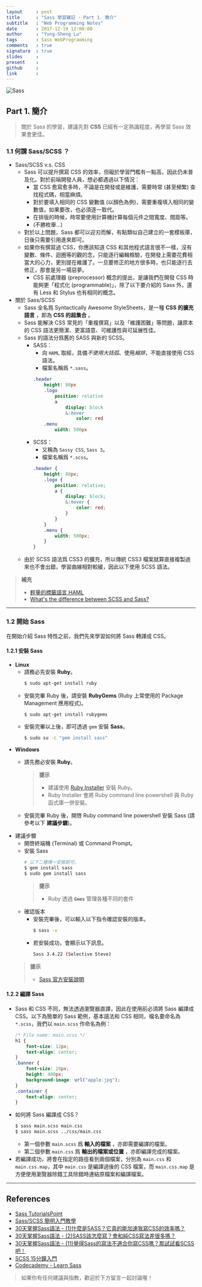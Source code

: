 ```yaml
---
layout     : post
title      : "Sass 學習雜記 - Part 1. 簡介"
subtitle   : "Web Programming Notes"
date       : 2017-12-19 12:00:00
author     : "Yung-Sheng Lu"
tags       : Sass WebProgramming
comments   : true
signature  : true
slides     : 
present    : 
github     :
link       :
---
```


![Sass](https://i.imgur.com/7vx71Hx.png)

## Part 1. 簡介

> 關於 Sass 的學習，建議先對 **CSS** 已經有一定熟識程度，再學習 Sass 效果會更佳。

### 1.1 何謂 Sass/SCSS ？

* Sass/SCSS v.s. CSS
    * Sass 可以提升撰寫 CSS 的效率，但礙於學習門檻有一點高，因此仍未普及化。對於前端開發人員，想必都遇過以下情況：
        * 當 CSS 愈寫愈多時，不論是在開發或是維護，需要時常 (甚至頻繁) 查找程式碼，相當麻煩。
        * 對於要填入相同的 CSS 變數值 (以顏色為例)，需要重複填入相同的變數值，如果要改，也必須逐一取代。
        * 在排版的時候，時常要使用計算機計算每個元件之間寬度、間距等。
        * (不勝枚舉...)
    * 對於以上問題，Sass 都可以迎刃而解，有點類似自己建立的一套模板庫，日後只需要引用進來即可。
    * 如果你有撰寫過 CSS，你應該知道 CSS 和其他程式語言很不一樣，沒有變數、條件、迴圈等的觀的念，只能逐行編輯檢驗，在開發上需要花費相當大的心力，更別提在維護了。一旦要修正的地方很多時，也只能逐行去修正，那會是另一場惡夢。
        * CSS 前處理器 (preprocessor) 概念的提出，是讓我們在開發 CSS 時能夠更「程式化 (programmable)」，除了以下要介紹的 Sass 外，還有 Less 和 Stylus 也有相同的概念。
* 關於 Sass/SCSS
    * Sass 全名爲 Syntactically Awesome StyleSheets，是一種 **CSS 的擴充語言** ，即為 **CSS 的超集合** 。
    * Sass 能解決 CSS 常見的「重複撰寫」以及「維護困難」等問題，讓原本的 CSS 語法更簡潔、更富語意、可維護性與可延展性佳。
    * Sass 的語法分爲舊的 SASS 與新的 SCSS。
        * SASS：
            * 向 `HAML` 取經，具備*不使用大括弧*、使用*縮排*，不能直接使用 CSS 語法。
            * 檔案名稱爲 `*.sass`。
            ```sass
            .header
                height: 80px
                .logo
                    position: relative
                    a
                        display: block
                        &:hover
                            color: red
                .menu
                    width: 500px
            ```
        * SCSS：
            * 又稱為 `Sassy CSS`, `Sass 3`。
            * 檔案名稱爲 `*.scss`。
            ```scss
            .header {
                height: 80px;
                .logo {
                    position: relative;
                    a {
                        display: block;
                        &:hover {
                            color: red;
                        }
                    }
                }
                .menu {
                    width: 500px;
                }
            }
            ```
    * 由於 SCSS 語法爲 CSS3 的擴充，所以傳統 CSS3 檔案就算直接複製過來也不會出錯，學習曲線相對較緩，因此以下使用 SCSS 語法。

> **補充**
> * [輕量的標籤語言 HAML](http://ithelp.ithome.com.tw/articles/10128441)
> * [What's the difference between SCSS and Sass?
](http://stackoverflow.com/questions/5654447/whats-the-difference-between-scss-and-sass)

---
### 1.2 開始 Sass

在開始介紹 Sass 特性之前，我們先來學習如何將 Sass 轉譯成 CSS。

#### 1.2.1 安裝 Sass

* **Linux**
    * 請務必先安裝 **Ruby**。
        ```bash
        $ sudo apt-get install ruby
        ```
    * 安裝完畢 Ruby 後，請安裝 **RubyGems** (Ruby 上常使用的 Package Management 應用程式)。
        ```bash
        $ sudo apt-get install rubygems
        ```
    * 安裝完畢以上後，即可透過 `gem` 安裝 **Sass**。
        ```bash
        $ sudo su -c "gem install sass"
        ```
* **Windows**
    * 請先務必安裝 **Ruby**。

        > **提示**
        > * 建議使用 [Ruby Installer](http://rubyinstaller.org/) 安裝 Ruby。
        > * Ruby Installer 會將 Ruby command line powershell 與 Ruby 函式庫一併安裝。

    * 安裝完畢 Ruby 後，開啓 Ruby command line powershell 安裝 Sass (請參考以下 **建議步驟**)。
* 建議步驟
    * 開啓終端機 (Terminal) 或 Command Prompt。
    * 安裝 Sass
        ```bash
        # 以下二種擇一安裝即可。
        $ gem install sass
        $ sudo gem install sass
        ```
        > **提示**
        > * Ruby 透過 **`Gems`** 管理各種不同的套件
    * 確認版本
        * 安裝完畢後，可以輸入以下指令確認安裝的版本。
            ```bash
            $ sass -v
            ```
        * 若安裝成功，會顯示以下訊息。
            ```bash
            Sass 3.4.22 (Selective Steve)
            ```
    > **提示**
    > * [Sass 官方安裝說明](http://sass-lang.com/install)
            
#### 1.2.2 編譯 Sass

* Sass 和 CSS 不同，無法透過瀏覽器直譯，因此在使用前必須將 Sass 編譯成 CSS。以下為簡單的 Sass 範例，基本語法和 CSS 相同，檔名要命名為 `*.scss`，我們以 `main.scss` 作命名為例：
    ```scss
    /* File name: main.scss */
    h1 {
        font-size: 12px;
        text-align: center;
    }
    .banner {
        font-size: 20px;
        height: 400px;
        background-image: url("apple.jpg");
    }
    .container {
        text-align: center;
    }
    ```
* 如何將 Sass 編譯成 CSS？
    ```bash
    $ sass main.scss main.css
    $ sass main.scss ../css/main.css
    ```
    * 第一個參數 `main.scss` 爲 **輸入的檔案** ，亦即需要編譯的檔案。
    * 第二個參數 `main.css` 爲 **輸出的檔案或位置** ，亦即編譯完成的檔案。
* 若編譯成功，將會在指定的路徑看到兩個檔案，分別為 `main.css` 和 `main.css.map`，其中 `main.css` 是編譯過後的 CSS 檔案，而 `main.css.map` 是方便使用瀏覽器除錯工具除錯時連結原檔案和編譯檔案。

---
## References

* [Sass TutorialsPoint](https://www.tutorialspoint.com/sass/index.htm)
* [Sass/SCSS 簡明入門教學](http://blog.kdchang.cc/2016/10/11/sass-scss-tutorial-introduction/)
* [30天掌握Sass語法 - (1)什麼是SASS？它真的能加速我寫CSS的效率嗎？](https://ithelp.ithome.com.tw/articles/10126703)
* [30天掌握Sass語法 - (2)SASS該怎麼寫？會和純CSS寫法差很多嗎？](https://ithelp.ithome.com.tw/articles/10126905)
* [30天掌握Sass語法 - (11)覺得Sass的寫法不適合你寫CSS嗎？那試試看SCSS吧！](https://ithelp.ithome.com.tw/articles/10130129)
* [SCSS 15分鐘入門](http://eddychang.me/blog/others/91-scss-15-mins.html)
* [Codecademy - Learn Sass](https://www.codecademy.com/learn/learn-sass)

> 如果你有任何建議與指教，歡迎於下方留言一起討論喔！